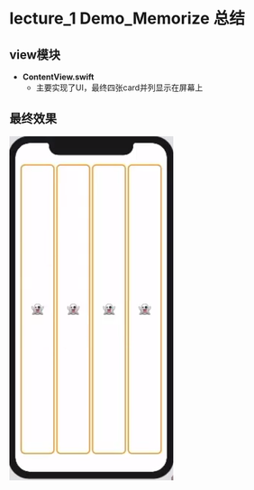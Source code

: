 # lecture_1 Demo_Memorize 总结
## view模块
- **ContentView.swift**  
    - 主要实现了UI，最终四张card并列显示在屏幕上

## 最终效果

<img src="./MyDemo_1效果图.png">

